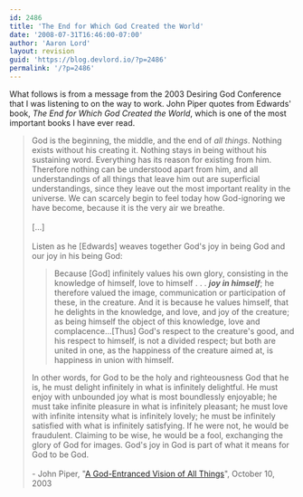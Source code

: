 ```yaml
---
id: 2486
title: 'The End for Which God Created the World'
date: '2008-07-31T16:46:00-07:00'
author: 'Aaron Lord'
layout: revision
guid: 'https://blog.devlord.io/?p=2486'
permalink: '/?p=2486'
---
```


What follows is from a message from the 2003 Desiring God Conference that I was listening to on the way to work.  John Piper quotes from Edwards' book, <span style="font-style:italic;">The End for Which God Created the World</span>, which is one of the most important books I have ever read.<br /><blockquote>God is the beginning, the middle, and the end of <em>all things</em>. Nothing exists without his creating it. Nothing stays in being without his sustaining word. Everything has its reason for existing from him. Therefore nothing can be understood apart from him, and all understandings of all things that leave him out are superficial understandings, since they leave out the most important reality in the universe. We can scarcely begin to feel today how God-ignoring we have become, because it is the very air we breathe.<br /><br />[...]<br /><br />Listen as he [Edwards] weaves together God's joy in being God and our joy in his being God:<br /><blockquote>   Because [God] infinitely values his own glory, consisting in the  knowledge of himself, love to himself . . . <strong><em>joy in  himself</em></strong>; he therefore valued the image, communication  or participation of these, in the creature. And it is because he  values himself, that he delights in the knowledge, and love, and  joy of the creature; as being himself the object of this knowledge,  love and complacence...[Thus] God's respect to the creature's good,  and his respect to himself, is not a divided respect; but both are  united in one, as the happiness of the creature aimed at, is  happiness in union with himself.   </blockquote>In other words, for God to be the holy and righteousness God that he is, he must delight infinitely in what is infinitely delightful. He must enjoy with unbounded joy what is most boundlessly enjoyable; he must take infinite pleasure in what is infinitely pleasant; he must love with infinite intensity what is infinitely lovely; he must be infinitely satisfied with what is infinitely satisfying. If he were not, he would be fraudulent. Claiming to be wise, he would be a fool, exchanging the glory of God for images. God's joy in God is part of what it means for God to be God.<br /><br />- John Piper, "<a href="http://www.desiringgod.org/ResourceLibrary/ConferenceMessages/ByConference/3/1644_A_GodEntranced_Vision_of_All_Things_Why_We_Need_Jonathan_Edwards_300_Years_Later/">A God-Entranced Vision of All Things</a>", October 10, 2003</blockquote><div class="blogger-post-footer"></div>
